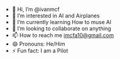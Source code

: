 - 👋 Hi, I’m @ivanmcf
- 👀 I’m interested in AI and Airplanes
- 🌱 I’m currently learning How to muse AI
- 💞️ I’m looking to collaborate on anything
- 📫 How to reach me imcfa10@gmail.com
- 😄 Pronouns: He/Him
- ⚡ Fun fact: I am a Pilot

<!---
ivanmcf/ivanmcf is a ✨ special ✨ repository because its `README.md` (this file) appears on your GitHub profile.
You can click the Preview link to take a look at your changes.
--->
